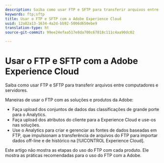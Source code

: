 ```yaml
---
description: Saiba como usar FTP e SFTP para transferir arquivos entre computadores e servidores.
keywords: ftp;sftp
title: Usar o FTP e SFTP com a Adobe Experience Cloud
uuid: 12a82a13-1634-4a2d-bb92-5006d650ebe9
translation-type: ht
source-git-commit: 99ee24efaa517e8da700c67818c111c4aa90dc02

---
```



# Usar o FTP e SFTP com a Adobe Experience Cloud

Saiba como usar FTP e SFTP para transferir arquivos entre computadores e servidores.

Maneiras de usar o FTP com as soluções e produtos da Adobe:

* Faça upload dos conjuntos de dados das classificações de grande porte para o Analytics.
* Faça upload dos atributos do cliente para a Experience Cloud e use-os nas soluções.
* Use o Analytics para criar e gerenciar as fontes de dados baseadas em FTP, que impulsionam a transferência de arquivos do FTP para importar dados off-line e de histórico na [!UICONTROL Experience Cloud].

Este artigo não mostra as etapas do uso do FTP com cada produto. Ele mostra as práticas recomendadas para o uso do FTP com a Adobe.
